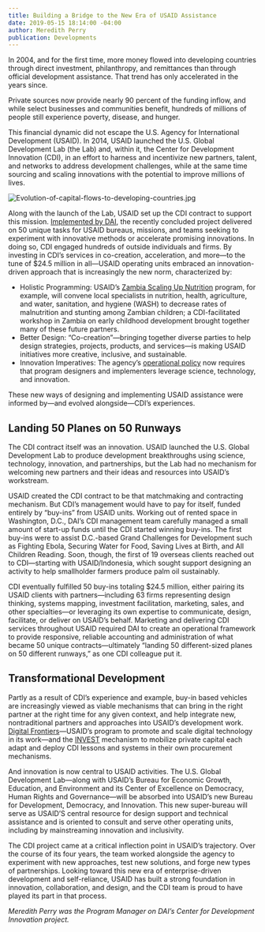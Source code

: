 ```yaml
---
title: Building a Bridge to the New Era of USAID Assistance
date: 2019-05-15 18:14:00 -04:00
author: Meredith Perry
publication: Developments
---
```


In 2004, and for the first time, more money flowed into developing countries through direct investment, philanthropy, and remittances than through official development assistance. That trend has only accelerated in the years since. 

Private sources now provide nearly 90 percent of the funding inflow, and while select businesses and communities benefit, hundreds of millions of people still experience poverty, disease, and hunger. 

This financial dynamic did not escape the U.S. Agency for International Development (USAID). In 2014, USAID launched the U.S. Global Development Lab (the Lab) and, within it, the Center for Development Innovation (CDI), in an effort to harness and incentivize new partners, talent, and networks to address development challenges, while at the same time sourcing and scaling innovations with the potential to improve millions of lives. 

![Evolution-of-capital-flows-to-developing-countries.jpg](/uploads/Evolution-of-capital-flows-to-developing-countries.jpg)

Along with the launch of the Lab, USAID set up the CDI contract to support this mission. [Implemented by DAI](https://www.dai.com/our-work/projects/worldwide-center-development-innovation-professional-management-services), the recently concluded project delivered on 50 unique tasks for USAID bureaus, missions, and teams seeking to experiment with innovative methods or accelerate promising innovations. In doing so, CDI engaged hundreds of outside individuals and firms. By investing in CDI’s services in co-creation, acceleration, and more—to the tune of $24.5 million in all—USAID operating units embraced an innovation-driven approach that is increasingly the new norm, characterized by:

* Holistic Programming: USAID’s [Zambia Scaling Up Nutrition](https://www.dai.com/our-work/projects/zambia-scaling-up-nutrition-technical-assistance-zambia-sun-ta) program, for example, will convene local specialists in nutrition, health, agriculture, and water, sanitation, and hygiene (WASH) to decrease rates of malnutrition and stunting among Zambian children; a CDI-facilitated workshop in Zambia on early childhood development brought together many of these future partners.
* Better Design: “Co-creation”—bringing together diverse parties to help design strategies, projects, products, and services—is making USAID initiatives more creative, inclusive, and sustainable.
* Innovation Imperatives: The agency’s [operational policy](https://www.usaid.gov/sites/default/files/documents/1870/201.pdf) now requires that program designers and implementers leverage science, technology, and innovation.

These new ways of designing and implementing USAID assistance were informed by—and evolved alongside—CDI’s experiences.

## Landing 50 Planes on 50 Runways

The CDI contract itself was an innovation. USAID launched the U.S. Global Development Lab to produce development breakthroughs using science, technology, innovation, and partnerships, but the Lab had no mechanism for welcoming new partners and their ideas and resources into USAID’s workstream.

USAID created the CDI contract to be that matchmaking and contracting mechanism. But CDI’s management would have to pay for itself, funded entirely by “buy-ins” from USAID units. Working out of rented space in Washington, D.C., DAI’s CDI management team carefully managed a small amount of start-up funds until the CDI started winning buy-ins. The first buy-ins were to assist D.C.-based Grand Challenges for Development such as Fighting Ebola, Securing Water for Food, Saving Lives at Birth, and All Children Reading. Soon, though, the first of 19 overseas clients reached out to CDI—starting with USAID/Indonesia, which sought support designing an activity to help smallholder farmers produce palm oil sustainably.

CDI eventually fulfilled 50 buy-ins totaling $24.5 million, either pairing its USAID clients with partners—including 63 firms representing design thinking, systems mapping, investment facilitation, marketing, sales, and other specialties—or leveraging its own expertise to communicate, design, facilitate, or deliver on USAID’s behalf. Marketing and delivering CDI services throughout USAID required DAI to create an operational framework to provide responsive, reliable accounting and administration of what became 50 unique contracts—ultimately “landing 50 different-sized planes on 50 different runways,” as one CDI colleague put it.

## Transformational Development

Partly as a result of CDI’s experience and example, buy-in based vehicles are increasingly viewed as viable mechanisms that can bring in the right partner at the right time for any given context, and help integrate new, nontraditional partners and approaches into USAID’s development work. [Digital Frontiers](https://www.dai.com/our-work/projects/worldwide-digital-frontiers-df)—USAID’s program to promote and scale digital technology in its work—and the [INVEST](https://www.dai.com/our-work/projects/worldwide-the-invest-project) mechanism to mobilize private capital each adapt and deploy CDI lessons and systems in their own procurement mechanisms.

And innovation is now central to USAID activities. The U.S. Global Development Lab—along with USAID’s Bureau for Economic Growth, Education, and Environment and its Center of Excellence on Democracy, Human Rights and Governance—will be absorbed into USAID’s new Bureau for Development, Democracy, and Innovation. This new super-bureau will serve as USAID’S central resource for design support and technical assistance and is oriented to consult and serve other operating units, including by mainstreaming innovation and inclusivity.

The CDI project came at a critical inflection point in USAID’s trajectory. Over the course of its four years, the team worked alongside the agency to experiment with new approaches, test new solutions, and forge new types of partnerships. Looking toward this new era of enterprise-driven development and self-reliance, USAID has built a strong foundation in innovation, collaboration, and design, and the CDI team is proud to have played its part in that process. 

*Meredith Perry was the Program Manager on DAI’s Center for Development Innovation project.*
